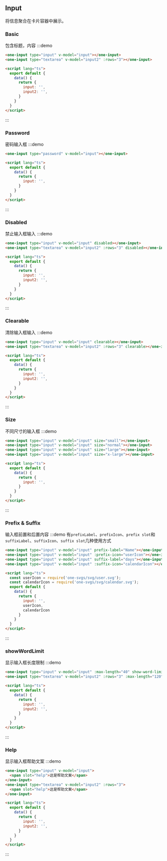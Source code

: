 ## Input
将信息聚合在卡片容器中展示。

### Basic
包含标题，内容
:::demo 

```html
<one-input type="input" v-model="input"></one-input>
<one-input type="textarea" v-model="input2" :rows="3"></one-input>

<script lang="ts">
  export default {
    data() {
      return {
        input: '',
        input2: '',
      }
    }
  }
</script>
```
:::


### Password
密码输入框
:::demo 

```html
<one-input type="password" v-model="input"></one-input>

<script lang="ts">
  export default {
    data() {
      return {
        input: '',
      }
    }
  }
</script>
```
:::


### Disabled
禁止输入框输入
:::demo 

```html
<one-input type="input" v-model="input" disabled></one-input>
<one-input type="textarea" v-model="input2" :rows="3" disabled></one-input>

<script lang="ts">
  export default {
    data() {
      return {
        input: '',
        input2: '',
      }
    }
  }
</script>
```
:::


### Clearable
清除输入框输入
:::demo 

```html
<one-input type="input" v-model="input" clearable></one-input>
<one-input type="textarea" v-model="input2" :rows="3" clearable></one-input>

<script lang="ts">
  export default {
    data() {
      return {
        input: '',
        input2: '',
      }
    }
  }
</script>
```
:::


### Size
不同尺寸的输入框
:::demo 

```html
<one-input type="input" v-model="input" size="small"></one-input>
<one-input type="input" v-model="input" size="normal"></one-input>
<one-input type="input" v-model="input" size="large"></one-input>
<one-input type="input" v-model="input" size="x-large"></one-input>

<script lang="ts">
  export default {
    data() {
      return {
        input: '',
      }
    }
  }
</script>
```
:::


### Prefix & Suffix
输入框前置和后置内容
:::demo 有`prefixLabel`、`prefixIcon`、`prefix slot`和`suffixLabel`、`suffixIcon`、`suffix slot`几种使用方式

```html
<one-input type="input" v-model="input" prefix-label="Name"></one-input>
<one-input type="input" v-model="input" :prefix-icon="userIcon"></one-input>
<one-input type="input" v-model="input" suffix-label="days"></one-input>
<one-input type="input" v-model="input" :suffix-icon="calendarIcon"></one-input>

<script lang="ts">
  const userIcon = require('one-svgs/svg/user.svg');
  const calendarIcon = require('one-svgs/svg/calendar.svg');
  export default {
    data() {
      return {
        input: '',
        userIcon,
        calendarIcon
      }
    }
  }
</script>
```
:::

### showWordLimit
显示输入框长度限制
:::demo 

```html
<one-input type="input" v-model="input" :max-length="40" show-word-limit></one-input>
<one-input type="textarea" v-model="input2" :rows="3" :max-length="120" show-word-limit></one-input>

<script lang="ts">
  export default {
    data() {
      return {
        input: '',
        input2: '',
      }
    }
  }
</script>
```
:::

### Help
显示输入框帮助文案
:::demo 

```html
<one-input type="input" v-model="input">
  <span slot="help">这是帮助文案</span>
</one-input>
<one-input type="textarea" v-model="input2" :rows="3">
  <span slot="help">这是帮助文案</span>
</one-input>

<script lang="ts">
  export default {
    data() {
      return {
        input: '',
        input2: '',
      }
    }
  }
</script>
```
:::

